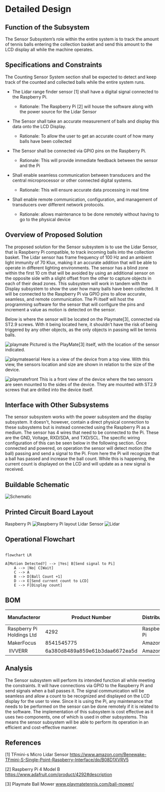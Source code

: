 # Detailed Design

## Function of the Subsystem
The Sensor Subsystem’s role within the entire system is to track the amount of tennis balls entering the collection basket and send this amount to the LCD display all while the machine operates. 

## Specifications and Constraints
The Counting Sensor System section shall be expected to detect and keep track of the counted and collected balls while the entire system runs. 
- The Lidar range finder sensor [1] shall have a digital signal connected to the Raspberry Pi. 

    - Rationale: The Raspberry Pi [2] will house the software along with the power source for the Lidar Sensor 

- The Sensor shall take an accurate measurement of balls and display this data onto the LCD Display. 

    - Rationale: To allow the user to get an accurate count of how many balls have been collected 

- The Sensor shall be connected via GPIO pins on the Raspberry Pi. 

    - Rationale: This will provide immediate feedback between the sensor and the Pi 

- Shall enable seamless communication between transducers and the central microprocessor or other connected digital systems. 

    - Rationale: This will ensure accurate data processing in real time 

- Shall enable remote communication, configuration, and management of transducers over different network protocols. 

    - Rationale: allows maintenance to be done remotely without having to go to the physical device 

## Overview of Proposed Solution

The proposed solution for the Sensor subsystem is to use the Lidar Sensor, that is Raspberry Pi compatible, to track incoming balls into the collection basket. The Lidar sensor has frame frequency of 100 Hz and an ambient light immunity of 70 Klux, making it an accurate addition that will be able to operate in different lighting environments. The sensor has a blind zone within the first 10 cm that will be avoided by using an additional sensor on the opposite side with a slight offset from the other to capture objects in each of their dead zones. This subsystem will work in tandem with the Display subsystem to show the user how many balls have been collected. It will be connected to the Raspberry Pi via GPIO pins to allow accurate, seamless, and remote communication. The Pi itself will host the programming software for the sensor that will configure the pins and increment a value as motion is detected on the sensor. 

Below is where the sensor will be located on the Playmate[3], connected via ST2.9 screws. With it being located here, it shouldn't have the risk of being triggered by any other objects, as the only objects in passing will be tennis balls.


![playmate](playmate.png)
Pictured is the PlayMate[3] itself, with the location of the sensor indicated.


![playmateaerial](playmateaerial.jpeg)
Here is a view of the device from a top view. With this view, the sensors location and size are shown in relation to the size of the device.


![playmatefront](playmatefront.jpeg)
This is a front view of the device where the two sensors are seen mounted to the sides of the device. They are mounted with ST2.9 screws that are drilled into the device itself.


## Interface with Other Subsystems

The sensor subsystem works with the power subsystem and the display subsystem. It doesn't, however, contain a direct physical connection to these subsystems but is instead connected using the Raspberry Pi as a medium. The sensor has 4 wires that need to be connected to the Pi. These are the GND, Voltage, RXD/SDA, and TXD/SCL. The specific wiring configuration of this can be seen below in the following section. Once connected and powered, on operation the sensor will detect motion (the ball) passing and send a signal to the Pi. From here the Pi will recognize that a ball has passed and increase the ball count. While this is happening, the current count is displayed on the LCD and will update as a new signal is received. 



## Buildable Schematic 

![Schematic](schematic.png)

## Printed Circuit Board Layout

Raspberry Pi
![Raspberry Pi layout](raspberry-pi-4b-board-layout-top-view.png)
Lidar Sensor
![Lidar](Lidar.jpg)


## Operational Flowchart

```mermaid

flowchart LR

A[Motion Detected?] --> |Yes| B[Send signal to Pi]
    A --> |No| C[Wait]
    C --> A
    B --> D[Ball Count +1]
    D --> E[Send current count to LCD]
    E --> F[Display count]

```
## BOM

| Manufacteror | Product Number | Distributor | Distributor Part number | Quantity | Price | Purchase Link |
|--------------|----------------|-------------|-------------------------|----------|-------|---------------|
| Raspberry Pi Holdings Ltd | 4292 | Raspberry Pi | 4292 | 1 | $45 | [link](https://www.adafruit.com/product/4292?src=raspberrypi) |
| MakerFocus | 8541545775 | Amazon | 8541545775 | 2 | $85.98 | [link](https://www.amazon.com/MakerFocus-Single-Point-Ranging-Pixhawk-Compatible/dp/B075V5TZRY)|
|‎ IIVVERR | 6a380d8489a859e61b3daa6672ea5d | Amazon | 6a380d8489a859e61b3daa6672ea5d | 50 | $6.50 | [link](https://www.amazon.com/IIVVERR-ST2-2-2-9-3-5-3-9-4-2-4-8-self-Tapping-Screws-Stainless/dp/B0DGXX1KVX/ref=sr_1_1?crid=1UJ6DZOI0BW9Y&dib=eyJ2IjoiMSJ9.8s75-b684CVmbyvM54fdPwJ9pGoxfpTr5EKv7AarnRXSC5K5lKNLrq7cdCqkL_adi8zxkOTtGpUP6dqbCbvWsKd8nXLX4tE-Nz_wJzJ2QYAriAWhNA3hqPIfK69MP6pSQlnSs8Xq_8yY0vL7Y7KOzV_C6vSPiShyA172LFyus-NMQSaH21Y4ev13u28HwyqfaGTzAHymCLpXtvOvOaeKVBkR3XhE508le3fnwV0tZKY1nHcYMcvdx2EjO9hNC0-fcJKTNtPljhzHKeTCDVueiMi15cHq7r069ku_WTqaoLw.vuRCfqEmREvj4VTijgvc74aX6S8HFid8kWjhuWvMvWw&dib_tag=se&keywords=ST2.9%2Bscrew&qid=1733941531&s=hi&sprefix=st2.9%2Bscrew%2Ctools%2C91&sr=1-1&th=1)|

## Analysis

The Sensor subsystem will perform its intended function all while meeting the constraints. It will have connections via GPIO to the Raspberry Pi and send signals when a ball passes it. The signal communication will be seamless and allow a count to be recognized and displayed on the LCD display for the user to view. Since it is using the Pi, any maintenance that needs to be performed on the sensor can be done remotely if it is related to the software. The implementation of this subsystem is cost effective as it uses two components, one of which is used in other subsystems. This means the sensor subsystem will be able to perform its operation in an efficient and cost-effective manner. 

## References

[1] TFmini-s Micro Lidar Sensor https://www.amazon.com/Benewake-TFmini-S-Single-Point-Raspberry-Interface/dp/B08D1XVRV5

[2] Raspberry Pi 4 Model B https://www.adafruit.com/product/4292#description

[3] Playmate Ball Mower www.playmatetennis.com/ball-mower/
